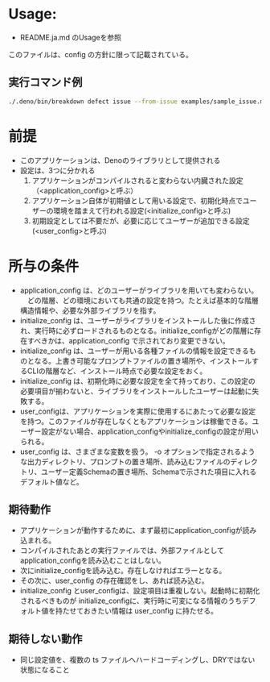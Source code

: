 # Usage: 
- README.ja.md のUsageを参照

このファイルは、config の方針に限って記載されている。

## 実行コマンド例
```sh
./.deno/bin/breakdown defect issue --from-issue examples/sample_issue.md 
```

# 前提

- このアプリケーションは、Denoのライブラリとして提供される
- 設定は、3つに分かれる
  1. アプリケーションがコンパイルされると変わらない内臓された設定（<application_config>と呼ぶ）
  2. アプリケーション自体が初期値として用いる設定で、初期化時点でユーザーの環境を踏まえて行われる設定(<initialize_config>と呼ぶ)
  3. 初期設定としては不要だが、必要に応じてユーザーが追加できる設定(<user_config>と呼ぶ)

# 所与の条件
- application_config は、どのユーザーがライブラリを用いても変わらない。
　どの階層、どの環境においても共通の設定を持つ。たとえば基本的な階層構造情報や、必要な外部ライブラリを指す。
- initialize_config は、ユーザーがライブラリをインストールした後に作成され、実行時に必ずロードされるものとなる。initialize_configがどの階層に存在すべきかは、application_config で示されており変更できない。
- initialize_config は、ユーザーが用いる各種ファイルの情報を設定できるものとなる。上書き可能なプロンプトファイルの置き場所や、インストールするCLIの階層など、インストール時点で必要な設定をおく。
- initialize_config は、初期化時に必要な設定を全て持っており、この設定の必要項目が揃わないと、ライブラリをインストールしたユーザーは起動に失敗する。
- user_configは、アプリケーションを実際に使用するにあたって必要な設定を持つ。このファイルが存在しなくともアプリケーションは稼働できる。ユーザー設定がない場合、application_configやinitialize_configの設定が用いられる。
- user_config は、さまざまな変数を扱う。 -o オプションで指定されるような出力ディレクトリ、プロンプトの置き場所、読み込むファイルのディレクトリ、ユーザー定義Schemaの置き場所、Schemaで示された項目に入れるデフォルト値など。

## 期待動作
-  アプリケーションが動作するために、まず最初にapplication_configが読み込まれる。
- コンパイルされたあとの実行ファイルでは、外部ファイルとしてapplication_configを読み込むことはしない。
- 次にinitialize_configを読み込む。存在しなければエラーとなる。
- その次に、user_config の存在確認をし、あれば読み込む。
- initialize_config とuser_configは、設定項目は重複しない。起動時に初期化されるべきものが initialize_configに、実行時に可変になる情報のうちデフォルト値を持たせておきたい情報は user_config に持たせる。


## 期待しない動作
- 同じ設定値を、複数の ts ファイルへハードコーディングし、DRYではない状態になること
